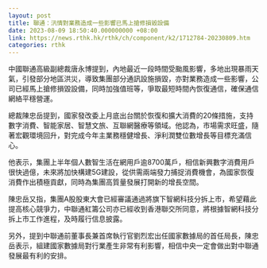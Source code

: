 ```yaml
---
layout: post
title: 聯通：汛情對業務造成一些影響已馬上搶修損毀設備
date: 2023-08-09 18:50:40.000000000 +08:00
link: https://news.rthk.hk/rthk/ch/component/k2/1712784-20230809.htm
categories: rthk
---
```


中國聯通高級副總裁唐永博提到，內地最近一段時間受颱風影響，多地出現暴雨天氣，引發部分地區洪災，導致集團部分通訊設施損毀，亦對業務造成一些影響，公司已經馬上搶修損毀設備，同時加強值班等，爭取最短時間內恢復通信，確保通信網絡平穩營運。

總裁陳忠岳提到，國家發改委上月底出台關於恢復和擴大消費的20條措施，支持數字消費、智能家居、智慧文旅、互聯網醫療等領域。他認為，市場需求旺盛，隨著宏觀環境回升，對完成今年主業務穩健增長、淨利潤雙位數增長等目標充滿信心。

他表示，集團上半年個人數智生活在網用戶逾8700萬戶，相信新興數字消費用戶很快過億，未來將加快構建5G建設，從供需兩端發力捕捉消費機會，為國家恢復消費作出積極貢獻，同時為集團高質量發展打開新的增長空間。

陳忠岳又指，集團A股股東大會已經審議通過將旗下智網科技分拆上市，希望藉此提高核心競爭力，中聯通紅籌公司亦已經收到香港聯交所同意，將根據智網科技分拆上市工作進程，及時履行信息披露。

另外，提到中聯通前董事長兼首席執行官劉烈宏出任國家數據局的首任局長，陳忠岳表示，組建國家數據局對行業產生非常有利影響，相信中央一定會做出對中聯通發展最有利的安排。
